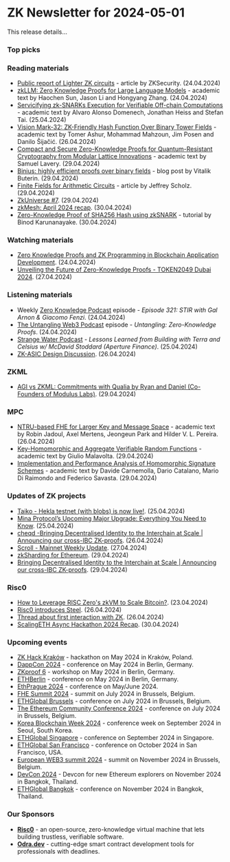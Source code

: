 # ZK Newsletter for 2024-05-01
This release details...

### Top picks

### Reading materials 
* [Public report of Lighter ZK circuits](https://www.zksecurity.xyz/blog/posts/lighter-xyz/) - article by ZKSecurity. (24.04.2024)
* [zkLLM: Zero Knowledge Proofs for Large Language Models](https://arxiv.org/pdf/2404.16109) - academic text by Haochen Sun, Jason Li and Hongyang Zhang. (24.04.2024)
* [Servicifying zk-SNARKs Execution for Verifiable Off-chain Computations](https://arxiv.org/abs/2404.16915) - academic text by Alvaro Alonso Domenech, Jonathan Heiss and Stefan Tai. (25.04.2024)
* [Vision Mark-32: ZK-Friendly Hash Function Over Binary Tower Fields](https://eprint.iacr.org/2024/633.pdf) - academic text by Tomer Ashur, Mohammad Mahzoun, Jim Posen and Danilo Šijačić. (26.04.2024)
* [Compact and Secure Zero-Knowledge Proofs for Quantum-Resistant Cryptography from Modular Lattice Innovations](https://eprint.iacr.org/2024/652.pdf) - academic text by Samuel Lavery. (29.04.2024)
* [Binius: highly efficient proofs over binary fields](https://vitalik.eth.limo/general/2024/04/29/binius.html) - blog post by Vitalik Buterin. (29.04.2024)
* [Finite Fields for Arithmetic Circuits](https://www.rareskills.io/post/finite-fields) - article by Jeffrey Scholz. (29.04.2024)
* [ZkUniverse #7](https://medium.com/@ZkCampus/zkuniverse-7-067ca6a59e1d). (29.04.2024)
* [zkMesh: April 2024 recap](https://zkmesh.substack.com/p/zkmesh-apr-2024-recap). (30.04.2024)
* [Zero-Knowledge Proof of SHA256 Hash using zkSNARK](https://binodmx.medium.com/zero-knowledge-proof-of-sha256-hash-using-zksnark-a0638de742f2) - tutorial by Binod Karunanayake. (30.04.2024)

### Watching materials
* [Zero Knowledge Proofs and ZK Programming in Blockchain Application Development](https://www.youtube.com/watch?v=W9iZMLObtUk). (24.04.2024)
* [Unveiling the Future of Zero-Knowledge Proofs - TOKEN2049 Dubai 2024](https://www.youtube.com/watch?v=AZGVbg7NPgM). (27.04.2024)

### Listening materials
* Weekly [Zero Knowledge Podcast](https://zeroknowledge.fm/321-2/) episode - *Episode 321: STIR with Gal Arnon & Giacomo Fenzi*. (24.04.2024) 
* [The Untangling Web3 Podcast](https://www.youtube.com/watch?v=4yCru-Xe-p0) episode - *Untangling: Zero-Knowledge Proofs*. (24.04.2024)
* [Strange Water Podcast](https://www.youtube.com/watch?v=IpUedZD0m3g) - *Lessons Learned from Building with Terra and Celsius w/ McDavid Stoddard (Aperture Finance)*. (25.04.2024)
* [ZK-ASIC Design Discussion](https://twitter.com/cysic_xyz/status/1783887043728138594). (26.04.2024)

### ZKML
* [AGI vs ZKML: Commitments with Qualia by Ryan and Daniel (Co-Founders of Modulus Labs)](https://www.youtube.com/watch?v=c_WXIZj5O9k). (29.04.2024)

### MPC
* [NTRU-based FHE for Larger Key and Message Space](https://eprint.iacr.org/2024/634.pdf) - academic text by Robin Jadoul, Axel Mertens, Jeongeun Park and Hilder V. L. Pereira. (26.04.2024)
* [Key-Homomorphic and Aggregate Verifiable Random Functions](https://eprint.iacr.org/2024/643.pdf) - academic text by Giulio Malavolta. (29.04.2024)
* [Implementation and Performance Analysis of Homomorphic Signature Schemes](https://eprint.iacr.org/2024/655.pdf) - academic text by Davide Carnemolla, Dario Catalano, Mario Di Raimondo and Federico Savasta. (29.04.2024)

### Updates of ZK projects
* [Taiko - Hekla testnet (with blobs) is now live!](https://taiko.mirror.xyz/gP4QwZLYJyxWnT_JNfZ8fCQ13ZT8pcS609xyeivyIgw). (25.04.2024)
* [Mina Protocol’s Upcoming Major Upgrade: Everything You Need to Know](https://minaprotocol.com/blog/mina-protocols-upcoming-major-upgrade-everything-you-need-to-know). (25.04.2024)
* [cheqd -Bringing Decentralised Identity to the Interchain at Scale | Announcing our cross-IBC ZK-proofs](https://blog.cheqd.io/bringing-decentralised-identity-to-the-interchain-at-scale-announcing-our-cross-ibc-zk-proofs-deeb927ebc8f). (26.04.2024)
* [Scroll - Mainnet Weekly Update](https://twitter.com/Scroll_ZKP/status/1784074922421256309). (27.04.2024)
* [zkSharding for Ethereum](https://nil.foundation/blog/post/nil_zkSharding). (29.04.2024)
* [Bringing Decentralised Identity to the Interchain at Scale | Announcing our cross-IBC ZK-proofs](https://www.blog.eigenlayer.xyz/eigen/). (29.04.2024)

### Risc0
* [How to Leverage RISC Zero's zkVM to Scale Bitcoin?](https://twitter.com/RiscZero/status/1782823656525017559). (23.04.2024)
* [Risc0 introduces Steel](https://twitter.com/RiscZero/status/1783874642047832456). (26.04.2024)
* [Thread about first interaction with ZK](https://x.com/bruestlejeremy/status/1783847499427729618?s=46&t=QUVg63QPIRd7v3vG9Lpz4w). (26.04.2024)
* [ScalingETH Async Hackathon 2024 Recap](https://www.risczero.com/blog/scalingeth-virtual-hackathon-winners). (30.04.2024)

### Upcoming events
* [ZK Hack Kraków](https://www.zkkrakow.com/) - hackathon on May 2024 in Kraków, Poland.
* [DappCon 2024](https://www.dappcon.io/) - conference on May 2024 in Berlin, Germany. 
* [ZKproof 6](https://zkproof.org/events/zkproof-6-berlin/) - workshop on May 2024 in Berlin, Germany. 
* [ETHBerlin](https://ethberlin.org/) - conference on May 2024 in Berlin, Germany.
* [EthPrague 2024](https://ethprague.com/) - conference on May/June 2024.
* [FHE Summit 2024](https://twitter.com/FHEOnchain/status/1777666116455911823/photo/1/) - summit on July 2024 in Brussels, Belgium. 
* [ETHGlobal Brussels](https://ethglobal.com/events/brussels) - conference on July 2024 in Brussels, Belgium. 
* [The Ethereum Community Conference 2024](https://ethcc.io/) - conference on July 2024 in Brussels, Belgium. 
* [Korea Blockchain Week 2024](https://koreablockchainweek.com/) - conference week on September 2024 in Seoul, South Korea.
* [ETHGlobal Singapore](https://ethglobal.com/events/singapore2024) - conference on September 2024 in Singapore.
* [ETHGlobal San Francisco](https://ethglobal.com/events/sanfrancisco2024) - conference on October 2024 in San Francisco, USA.
* [European WEB3 summit 2024](https://www.web3eurosummit.eu/) - summit on November 2024 in Brussels, Belgium.
* [DevCon 2024](https://devcon.org/) - Devcon for new Ethereum explorers on November 2024 in Bangkok, Thailand.
* [ETHGlobal Bangkok](https://ethglobal.com/events/bangkok) - conference on November 2024 in Bangkok, Thailand. 

### Our Sponsors
* **[Risc0](https://www.risczero.com/)** - an open-source, zero-knowledge virtual machine that lets building trustless, verifiable software.
* **[Odra.dev](https://odra.dev)** - cutting-edge smart contract development tools for professionals with deadlines.
